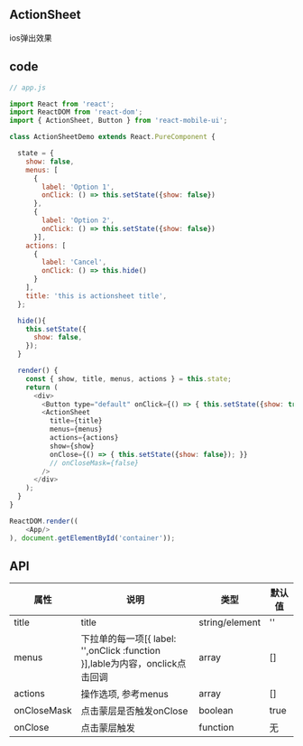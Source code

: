 ## ActionSheet

ios弹出效果

## code

```js
// app.js

import React from 'react';
import ReactDOM from 'react-dom';
import { ActionSheet, Button } from 'react-mobile-ui';

class ActionSheetDemo extends React.PureComponent {

  state = {
    show: false,
    menus: [
      {
        label: 'Option 1',
        onClick: () => this.setState({show: false})
      }, 
      {
        label: 'Option 2',
        onClick: () => this.setState({show: false})
      }],
    actions: [
      {
        label: 'Cancel',
        onClick: () => this.hide()
      }
    ],
    title: 'this is actionsheet title',
  };

  hide(){
    this.setState({
      show: false,
    });
  }

  render() {
    const { show, title, menus, actions } = this.state;
    return (
      <div>
        <Button type="default" onClick={() => { this.setState({show: true}); }}>ActionSheet</Button>
        <ActionSheet
          title={title}
          menus={menus}
          actions={actions}
          show={show}
          onClose={() => { this.setState({show: false}); }}
          // onCloseMask={false}
        />
      </div>
    );
  }
}

ReactDOM.render((
    <App/>
), document.getElementById('container'));

```

## API

属性 | 说明 | 类型 | 默认值
----|-----|------|------
| title    | title   |   string/element | '' |
| menus    | 下拉单的每一项[{ label: '',onClick :function }],lable为内容，onclick点击回调 | array | [] |
| actions   | 操作选项, 参考menus  | array |    []  |
| onCloseMask    | 点击蒙层是否触发onClose |   boolean  | true |
| onClose    | 点击蒙层触发 | function |   无  |
